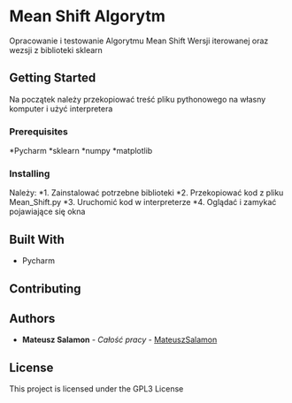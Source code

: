 # Mean Shift Algorytm

Opracowanie i testowanie Algorytmu Mean Shift
Wersji iterowanej oraz wezsji z biblioteki sklearn

## Getting Started

Na początek należy przekopiować treść pliku pythonowego na własny komputer i użyć interpretera 

### Prerequisites

*Pycharm
*sklearn
*numpy
*matplotlib

### Installing

Należy: 
*1. Zainstalować potrzebne biblioteki
*2. Przekopiować kod z pliku Mean_Shift.py
*3. Uruchomić kod w interpreterze
*4. Oglądać i zamykać pojawiające się okna


## Built With

* Pycharm

## Contributing


## Authors

* **Mateusz Salamon** - *Całość pracy* - [MateuszSalamon](https://github.com/MateuszSalamon)

## License

This project is licensed under the GPL3 License
